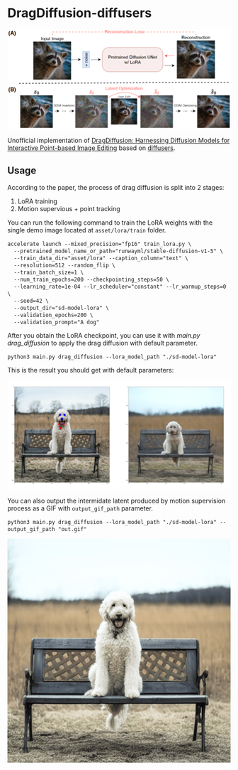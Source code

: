 


# DragDiffusion-diffusers

![](asset/dragdiffusion.png)

Unofficial implementation of [DragDiffusion: Harnessing Diffusion Models for Interactive Point-based Image Editing](https://arxiv.org/abs/2306.14435) based on [diffusers](https://github.com/huggingface/diffusers).


## Usage

According to the paper, the process of drag diffusion is split into 2 stages: 
1. LoRA training
2. Motion supervious + point tracking


You can run the following command to train the LoRA weights with the single demo image located at `asset/lora/train` folder.
```shell
accelerate launch --mixed_precision="fp16" train_lora.py \
  --pretrained_model_name_or_path="runwayml/stable-diffusion-v1-5" \
  --train_data_dir="asset/lora" --caption_column="text" \
  --resolution=512 --random_flip \
  --train_batch_size=1 \
  --num_train_epochs=200 --checkpointing_steps=50 \
  --learning_rate=1e-04 --lr_scheduler="constant" --lr_warmup_steps=0 \
  --seed=42 \
  --output_dir="sd-model-lora" \
  --validation_epochs=200 \
  --validation_prompt="A dog"
```

After you obtain the LoRA checkpoint, you can use it with *main.py drag_diffusion* to apply the drag diffusion with default parameter.

```shell
python3 main.py drag_diffusion --lora_model_path "./sd-model-lora"
```

This is the result you should get with default parameters:

![](asset/demo.png)

You can also output the intermidate latent produced by motion supervision process as a GIF with `output_gif_path` parameter. 

```shell
python3 main.py drag_diffusion --lora_model_path "./sd-model-lora" --output_gif_path "out.gif"
```

![](asset/demo.gif)